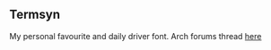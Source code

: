## Termsyn

My personal favourite and daily driver font. Arch forums thread [here](https://bbs.archlinux.org/viewtopic.php?id=130912 "Termsyn Font")
